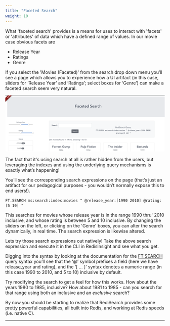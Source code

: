 ```yaml
---
title: "Faceted Search"
weight: 10
---
```

What 'faceted search' provides is a means for uses to interact with 'facets' or 'attributes' of data which have a defined range of values. In our movie case obvious facets are 

* Release Year
* Ratings
* Genre

If you select the 'Movies (Faceted)' from the search drop down menu you’ll see a page which allows you to experience how a UI artifact (in this case, sliders for ‘Release Year’ and ‘Ratings’; select boxes for ‘Genre’) can make a faceted search seem very natural. 

![faceted-search]

The fact that it's using search at all is rather hidden from the users, but leveraging the indexes and using the underlying query mechanisms is exactly what’s happening!

You’ll see the corresponding search expressions on the page (that’s just an artifact for our pedagogical purposes - you wouldn’t normally expose this to end users!).

```
FT.SEARCH ms:search:index:movies " @release_year:[1990 2010] @rating:[5 10] "
```

This searches for movies whose release year is in the range 1990 thru' 2010 inclusive, and whose rating is between 5 and 10 inclusive. By changing the sliders on the left, or clicking on the 'Genre' boxes, you can alter the search dynamically, in real time. The search expression is likewise altered.

Lets try those search expressions out natively! Take the above search expression and execute it in the CLI in RedisInsight and see what you get.


Digging into the syntax by looking at the documentation for the [FT.SEARCH] query syntax you’ll see that the ‘@’ symbol prefixes a field (here we have release_year and rating), and the ‘[ … ]’ syntax denotes a numeric range (in this case 1990 to 2010, and 5 to 10) inclusive by default. 

Try modifying the search to get a feel for how this works. How about the years 1980 to 1985, inclusive? How about 1981 to 1985 - can you search for that range using both an inclusive and an _exclusive_ search?

By now you should be starting to realize that RediSearch provides some pretty powerful capabilities, all built into Redis, and working at Redis speeds (i.e. native C). 


----------
[faceted-search]: faceted-search.png
[FT.SEARCH]: https://oss.redislabs.com/redisearch/Commands.html#ftsearch

